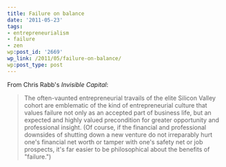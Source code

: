 ```yaml
---
title: Failure on balance
date: '2011-05-23'
tags:
- entrepreneurialism
- failure
- zen
wp:post_id: '2669'
wp_link: /2011/05/failure-on-balance/
wp:post_type: post
---
```


From Chris Rabb's _Invisible Capital_:

>

> The often-vaunted entrepreneurial travails of the elite Silicon Valley cohort are emblematic of the kind of entrepreneurial culture that values failure not only as an accepted part of business life, but an expected and highly valued precondition for greater opportunity and professional insight. (Of course, if the financial and professional downsides of shutting down a new venture do not irreparably hurt one's financial net worth or tamper with one's safety net or job prospects, it's far easier to be philosophical about the benefits of "failure.")

>
